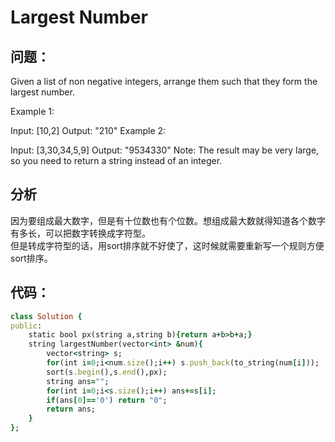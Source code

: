 # Largest Number
## 问题：
Given a list of non negative integers, arrange them such that they form the largest number.

Example 1:

Input: [10,2]
Output: "210"
Example 2:

Input: [3,30,34,5,9]
Output: "9534330"
Note: The result may be very large, so you need to return a string instead of an integer.

## 分析
因为要组成最大数字，但是有十位数也有个位数。想组成最大数就得知道各个数字有多长，可以把数字转换成字符型。<br>
但是转成字符型的话，用sort排序就不好使了，这时候就需要重新写一个规则方便sort排序。<br>
## 代码：
```ruby
class Solution {
public:
    static bool px(string a,string b){return a+b>b+a;}
    string largestNumber(vector<int> &num){
        vector<string> s;
        for(int i=0;i<num.size();i++) s.push_back(to_string(num[i]));  
        sort(s.begin(),s.end(),px);
        string ans="";
        for(int i=0;i<s.size();i++) ans+=s[i]; 
        if(ans[0]=='0') return "0";
        return ans;
    }
};

